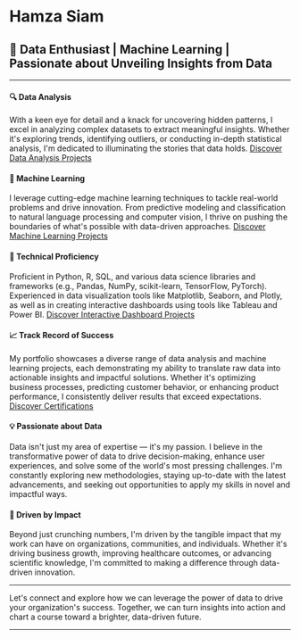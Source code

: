 <h1> Hamza Siam</h1>

<h2>🚀 Data Enthusiast | Machine Learning | Passionate about Unveiling Insights from Data </h2>

---

<h4><b>🔍 Data Analysis </b></h4> 

With a keen eye for detail and a knack for uncovering hidden patterns, I excel in analyzing complex datasets to extract meaningful insights. Whether it's exploring trends, identifying outliers, or conducting in-depth statistical analysis, I'm dedicated to illuminating the stories that data holds. [Discover Data Analysis Projects](https://github.com/Hamza-Siam/Data-Analysis-Projects)

<h4><b>🤖 Machine Learning </b></h4> 

I leverage cutting-edge machine learning techniques to tackle real-world problems and drive innovation. From predictive modeling and classification to natural language processing and computer vision, I thrive on pushing the boundaries of what's possible with data-driven approaches. [Discover Machine Learning Projects](https://github.com/Hamza-Siam/Machine-Learning-Projects)

<h4><b>🔧 Technical Proficiency</b></h4> 

Proficient in Python, R, SQL, and various data science libraries and frameworks (e.g., Pandas, NumPy, scikit-learn, TensorFlow, PyTorch). Experienced in data visualization tools like Matplotlib, Seaborn, and Plotly, as well as in creating interactive dashboards using tools like Tableau and Power BI. [Discover Interactive Dashboard Projects](https://github.com/Hamza-Siam/Interactive-Dashboard-Projects)

<h4><b>📈 Track Record of Success</b></h4> 

My portfolio showcases a diverse range of data analysis and machine learning projects, each demonstrating my ability to translate raw data into actionable insights and impactful solutions. Whether it's optimizing business processes, predicting customer behavior, or enhancing product performance, I consistently deliver results that exceed expectations. [Discover Certifications](https://github.com/Hamza-Siam/Certifications)

<h4><b>💡 Passionate about Data</b></h4> 

Data isn't just my area of expertise — it's my passion. I believe in the transformative power of data to drive decision-making, enhance user experiences, and solve some of the world's most pressing challenges. I'm constantly exploring new methodologies, staying up-to-date with the latest advancements, and seeking out opportunities to apply my skills in novel and impactful ways.

<h4><b>🌟 Driven by Impact</b></h4> 

Beyond just crunching numbers, I'm driven by the tangible impact that my work can have on organizations, communities, and individuals. Whether it's driving business growth, improving healthcare outcomes, or advancing scientific knowledge, I'm committed to making a difference through data-driven innovation.

---

Let's connect and explore how we can leverage the power of data to drive your organization's success. Together, we can turn insights into action and chart a course toward a brighter, data-driven future.

---
